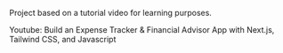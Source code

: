Project based on a tutorial video for learning purposes.

Youtube: Build an Expense Tracker & Financial Advisor App with Next.js, Tailwind CSS, and Javascript